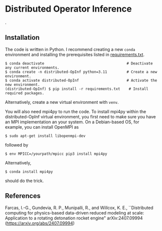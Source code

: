 # Distributed Operator Inference

<!--Minitutorial [MT6](https://meetings.siam.org/sess/dsp_programsess.cfm?SESSIONCODE=82504)/[MT7](https://meetings.siam.org/sess/dsp_programsess.cfm?SESSIONCODE=83058), SIAM Conference on Computational Science and Engineering ([CSE25](https://www.siam.org/conferences-events/siam-conferences/cse25/))\
[Ionut-Gabriel Farcas](https://scholar.google.com/citations?user=Cts5ePIAAAAJ), Virginia Tech\
[Shane A. McQuarrie](https://scholar.google.com/citations?user=qQ6JDJ4AAAAJ), Sandia National Laboratories\
[Steffen Werner](https://scholar.google.com/citations?user=F2v1uKAAAAAJ), Virginia Tech\
March 2025, Fort Worth, TX

## Contents

This minitutorial is presented in two parts.

- [**TimeDomain/**](/TimeDomain/) contains data and examples of data-driven model reduction when observations of the system state are available.
- [**FrequencyDomain/**](./FrequencyDomain/) contains data and examples of data-driven model reduction when frequency input-output observations are available.

See [slides.pdf (**TODO**)](./slides.pdf) for the presentation slides-->.

## Installation

The code is written in Python.
I recommend creating a new `conda` environment and installing the prerequisites listed in [requirements.txt](./requirements.txt).

```shell
$ conda deactivate                                      # Deactivate any current environments.
$ conda create -n distributed-OpInf python=3.11         # Create a new environment.
$ conda activate distributed-OpInf                      # Activate the new environment.
(distributed-OpInf) $ pip install -r requirements.txt    # Install required packages.
```

Alternatively, create a new virtual environment with `venv`.

You will also need mpi4py to run the code.
To install mpi4py within the distributed-OpInf virtual environment, you first need to make sure you have an MPI implementation an your system.
On a Debian-based OS, for example, you can install OpenMPI as
```shell
$ sudo apt-get install libopenmpi-dev
```
followed by
```shell
$ env MPICC=/yourpath/mpicc pip3 install mpi4py
```

Alternatively,
``` shell
$ conda install mpi4py
```
should do the trick.

<!--If you wish to run the -->

## References
Farcas, I.-G., Gundevia, R. P., Munipalli, R., and Willcox, K. E., ``Distributed computing for physics-based data-driven reduced
modeling at scale: Application to a rotating detonation rocket engine" arXiv:2407.09994 (https://arxiv.org/abs/2407.09994)
